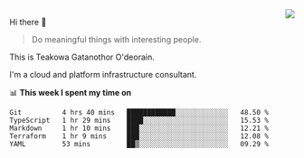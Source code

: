 <img align="right" src="https://github-readme-stats.vercel.app/api?username=Teakowa&show_icons=true&icon_color=2f80ed&text_color=718096&bg_color=ffffff&hide_title=true" />

Hi there 👋

> Do meaningful things with interesting people.

This is Teakowa Gatanothor O'deorain.

I'm a cloud and platform infrastructure consultant.

📊 **This week I spent my time on**
<!--START_SECTION:waka-->
```text
Git          4 hrs 40 mins   ████████████░░░░░░░░░░░░░   48.50 % 
TypeScript   1 hr 29 mins    ████░░░░░░░░░░░░░░░░░░░░░   15.53 % 
Markdown     1 hr 10 mins    ███░░░░░░░░░░░░░░░░░░░░░░   12.21 % 
Terraform    1 hr 9 mins     ███░░░░░░░░░░░░░░░░░░░░░░   12.08 % 
YAML         53 mins         ██▒░░░░░░░░░░░░░░░░░░░░░░   09.29 % 
```
<!--END_SECTION:waka-->
